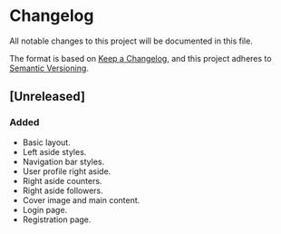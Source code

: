 # Changelog

All notable changes to this project will be documented in this file.

The format is based on [Keep a Changelog](https://keepachangelog.com/en/1.0.0/),
and this project adheres to [Semantic Versioning](https://semver.org/spec/v2.0.0.html).

## [Unreleased]

### Added

- Basic layout.
- Left aside styles.
- Navigation bar styles.
- User profile right aside.
- Right aside counters.
- Right aside followers.
- Cover image and main content.
- Login page.
- Registration page.
